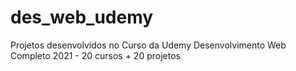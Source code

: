 # des_web_udemy
Projetos desenvolvidos no Curso da Udemy Desenvolvimento Web Completo 2021 - 20 cursos + 20 projetos
